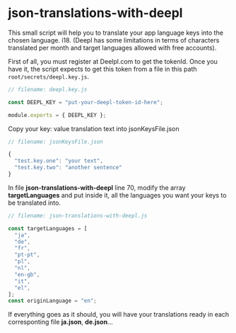 # json-translations-with-deepl

This small script will help you to translate your app language keys into the chosen language. i18.
(Deepl has some limitations in terms of characters translated per month and target languages allowed with free accounts).

First of all, you must register at Deelpl.com to get the tokenId.
Once you have it, the script expects to get this token from a file in this path `root/secrets/deepl.key.js`.

```javascript
// filename: deepl.key.js

const DEEPL_KEY = "put-your-deepl-token-id-here";

module.exports = { DEEPL_KEY };
```

Copy your key: value translation text into jsonKeysFile.json

```javascript
// filename: jsonKeysFile.json

{
  "test.key.one": "your text",
  "test.key.two": "another sentence"
}
```

In file **json-translations-with-deepl** line 70, modify the array **targetLanguages** and put inside it, all the languages you want your keys to be translated into.

```javascript
// filename: json-translations-with-deepl.js

const targetLanguages = [
  "ja",
  "de",
  "fr",
  "pt-pt",
  "pl",
  "nl",
  "en-gb",
  "it",
  "el",
];
const originLanguage = "en";
```

If everything goes as it should, you will have your translations ready in each corresponting file **ja.json**, **de.json**...
